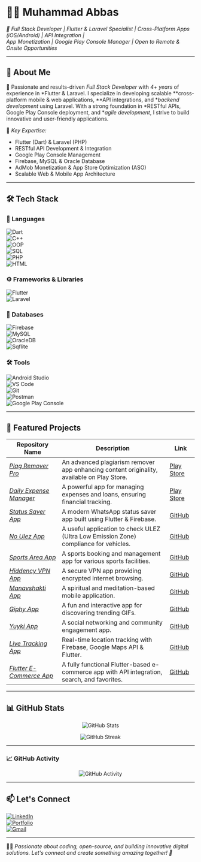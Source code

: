 # 👨‍💻 Muhammad Abbas  

*🎯 Full Stack Developer | Flutter & Laravel Specialist | Cross-Platform Apps (iOS/Android) | API Integration |  
App Monetization | Google Play Console Manager | Open to Remote & Onsite Opportunities*  

---

## 🧐 About Me  
🚀 Passionate and results-driven *Full Stack Developer* with *4+ years* of experience in *Flutter & Laravel. I specialize in developing scalable **cross-platform mobile & web applications, **API integrations, and **backend development* using Laravel. With a strong foundation in *RESTful APIs, Google Play Console deployment, and **agile development*, I strive to build innovative and user-friendly applications.  

📌 *Key Expertise:*  
- Flutter (Dart) & Laravel (PHP)  
- RESTful API Development & Integration  
- Google Play Console Management  
- Firebase, MySQL & Oracle Database  
- AdMob Monetization & App Store Optimization (ASO)  
- Scalable Web & Mobile App Architecture  

---

## 🛠 Tech Stack  

### 🚀 Languages  
![Dart](https://img.shields.io/badge/-Dart-0175C2?style=for-the-badge&logo=dart&logoColor=white)  
![C++](https://img.shields.io/badge/-C++-00599C?style=for-the-badge&logo=cplusplus&logoColor=white)  
![OOP](https://img.shields.io/badge/-OOP-800080?style=for-the-badge)  
![SQL](https://img.shields.io/badge/-SQL-003B57?style=for-the-badge&logo=postgresql&logoColor=white)  
![PHP](https://img.shields.io/badge/-PHP-777BB4?style=for-the-badge&logo=php&logoColor=white)  
![HTML](https://img.shields.io/badge/-HTML-E34F26?style=for-the-badge&logo=html5&logoColor=white)  

### ⚙ Frameworks & Libraries  
![Flutter](https://img.shields.io/badge/-Flutter-02569B?style=for-the-badge&logo=flutter&logoColor=white)  
![Laravel](https://img.shields.io/badge/-Laravel-FF2D20?style=for-the-badge&logo=laravel&logoColor=white)   

### 📂 Databases  
![Firebase](https://img.shields.io/badge/-Firebase-FFCA28?style=for-the-badge&logo=firebase&logoColor=black)  
![MySQL](https://img.shields.io/badge/-MySQL-4479A1?style=for-the-badge&logo=mysql&logoColor=white)  
![OracleDB](https://img.shields.io/badge/-OracleDB-F80000?style=for-the-badge&logo=oracle&logoColor=white)  
![Sqflite](https://img.shields.io/badge/-Sqflite-6DB33F?style=for-the-badge&logo=sqlite&logoColor=white)  

### 🛠 Tools  
![Android Studio](https://img.shields.io/badge/-Android%20Studio-3DDC84?style=for-the-badge&logo=android-studio&logoColor=white)  
![VS Code](https://img.shields.io/badge/-VSCode-007ACC?style=for-the-badge&logo=visual-studio-code)  
![Git](https://img.shields.io/badge/-Git-F05032?style=for-the-badge&logo=git&logoColor=white)  
![Postman](https://img.shields.io/badge/-Postman-FF6C37?style=for-the-badge&logo=postman&logoColor=white)  
![Google Play Console](https://img.shields.io/badge/-Google%20Play%20Console-414141?style=for-the-badge&logo=google-play&logoColor=white)  

---

## 🚀 Featured Projects  

| Repository Name                | Description                                      | Link |
|--------------------------------|--------------------------------------------------|------|
| *[Plag Remover Pro](#)*       | An advanced plagiarism remover app enhancing content originality, available on Play Store. | [Play Store](https://play.google.com/store/apps/details?id=com.mit.plagremoverpro) |
| *[Daily Expense Manager](#)*  | A powerful app for managing expenses and loans, ensuring financial tracking. | [Play Store](https://play.google.com/store/apps/details?id=com.Abbassdevstudio.loanmanagement&pli=1) |
| *[Status Saver App](#)*      | A modern WhatsApp status saver app built using Flutter & Firebase. | [GitHub](#) |
| *[No Ulez App](#)*           | A useful application to check ULEZ (Ultra Low Emission Zone) compliance for vehicles. | [GitHub](#) |
| *[Sports Area App](#)*       | A sports booking and management app for various sports facilities. | [GitHub](#) |
| *[Hiddency VPN App](#)*      | A secure VPN app providing encrypted internet browsing. | [GitHub](#) |
| *[Manavshakti App](#)*       | A spiritual and meditation-based mobile application. | [GitHub](#) |
| *[Giphy App](#)*             | A fun and interactive app for discovering trending GIFs. | [GitHub](#) |
| *[Yuyki App](#)*             | A social networking and community engagement app. | [GitHub](https://github.com/Abbas-ITians/yuyki) |
| *[Live Tracking App](#)*     | Real-time location tracking with Firebase, Google Maps API & Flutter. | [GitHub](https://github.com/Abbas-ITians/Calorie-Tracking-App) |
| *[Flutter E-Commerce App](#)* | A fully functional Flutter-based e-commerce app with API integration, search, and favorites. | [GitHub](https://github.com/Abbas-ITians/Flutter-Task) |


---

## 📊 GitHub Stats  

<p align="center">
  <img src="https://github-readme-stats.vercel.app/api?username=muhammad-Abbas&show_icons=true&theme=dark" alt="GitHub Stats">
</p>

<p align="center">
  <img src="https://github-readme-streak-stats.herokuapp.com/?user=muhammad-Abbas&theme=dark" alt="GitHub Streak">
</p>

---

### 📈 GitHub Activity  
<p align="center">
  <img src="https://github-readme-activity-graph.vercel.app/graph?username=muhammad-Abbas&theme=react&hide_border=true" alt="GitHub Activity">
</p>

---

## 📫 Let's Connect  
[![LinkedIn](https://img.shields.io/badge/-LinkedIn-blue?style=flat-square&logo=LinkedIn&logoColor=white)](https://www.linkedin.com/in/muhammad-abbas-3b2587235/)  
[![Portfolio](https://img.shields.io/badge/-Portfolio-red?style=flat-square&logo=Internet-Explorer&logoColor=white)](https://staff.mitprogrammer.com/Abbas)  
[![Gmail](https://img.shields.io/badge/-Gmail-D14836?style=flat-square&logo=Gmail&logoColor=white)](mailto:muhammadabbas910918@gmail.com)  

---

👨‍💻 *Passionate about coding, open-source, and building innovative digital solutions. Let's connect and create something amazing together! 🚀*
